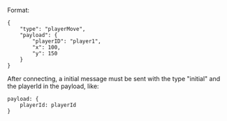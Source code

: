Format:
```
{
    "type": "playerMove",
    "payload": {
        "playerID": "player1",
        "x": 100,
        "y": 150
    }
}
```

After connecting, a initial message must be sent with the type "initial" and the playerId in the payload, like:
```
payload: {
    playerId: playerId
}
```
